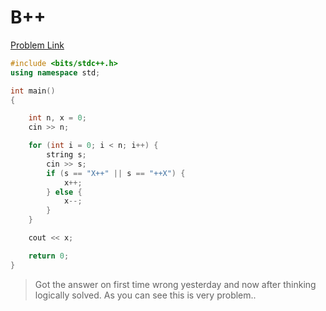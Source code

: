 # B++

[Problem Link](https://codeforces.com/problemset/problem/282/A)

``` c++
#include <bits/stdc++.h>
using namespace std;

int main()
{

	int n, x = 0;
	cin >> n;

	for (int i = 0; i < n; i++) {
		string s;
		cin >> s;
		if (s == "X++" || s == "++X") {
			x++;
		} else {
			x--;
		}
	}

	cout << x;

	return 0;
}
```

> Got the answer on first time wrong yesterday and now after thinking logically solved. As you can see this is very problem..